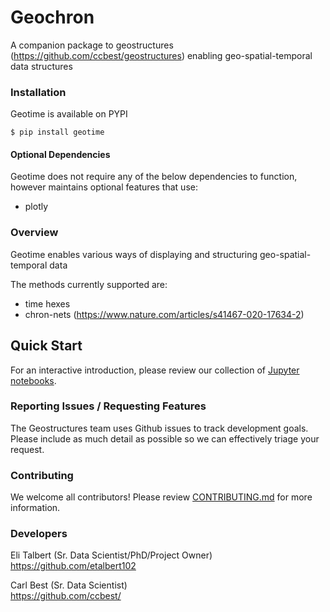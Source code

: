 # Geochron


A companion package to geostructures (https://github.com/ccbest/geostructures) enabling geo-spatial-temporal data structures



### Installation

Geotime is available on PYPI
```
$ pip install geotime
```

#### Optional Dependencies
Geotime does not require any of the below dependencies to function, however maintains optional features that use:
* plotly

### Overview

Geotime enables various ways of displaying and structuring geo-spatial-temporal data

The methods currently supported are:
* time hexes
* chron-nets (https://www.nature.com/articles/s41467-020-17634-2)




## Quick Start

For an interactive introduction, please review our collection of [Jupyter notebooks](./notebooks).



### Reporting Issues / Requesting Features

The Geostructures team uses Github issues to track development goals. Please include as much detail as possible so we can effectively triage your request.

### Contributing

We welcome all contributors! Please review [CONTRIBUTING.md](./CONTRIBUTING.md) for more information.

### Developers
Eli Talbert (Sr. Data Scientist/PhD/Project Owner)\
https://github.com/etalbert102 

Carl Best (Sr. Data Scientist)\
https://github.com/ccbest/


